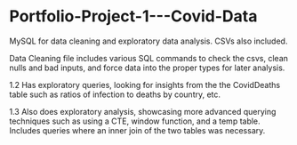 # Portfolio-Project-1---Covid-Data
MySQL for data cleaning and exploratory data analysis. CSVs also included. 

Data Cleaning file includes various SQL commands to check the csvs, clean nulls and bad inputs,
and force data into the proper types for later analysis. 

1.2 Has exploratory queries, looking for insights from the the CovidDeaths table such as ratios of infection to deaths by country, etc. 

1.3 Also does exploratory analysis, showcasing more advanced querying techniques such as using a CTE, window function, and a temp table. 
Includes queries where an inner join of the two tables was necessary. 
